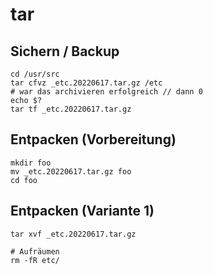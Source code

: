 # tar 

## Sichern / Backup 

```
cd /usr/src
tar cfvz _etc.20220617.tar.gz /etc
# war das archivieren erfolgreich // dann 0 
echo $? 
tar tf _etc.20220617.tar.gz
```


## Entpacken (Vorbereitung) 

```
mkdir foo
mv _etc.20220617.tar.gz foo
cd foo
```



## Entpacken (Variante 1)


```
tar xvf _etc.20220617.tar.gz

# Aufräumen
rm -fR etc/
```

